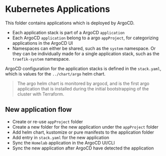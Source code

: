 # Kubernetes Applications

This folder contains applications which is deployed by ArgoCD.

  - Each application stack is part of a ArgoCD `application`
  - Each ArgoCD `application` belong to a argo `appProject`, for categorizing applications in the ArgoCD UI
  - Namespaces can either be shared, such as the `system` namespace. Or they can be individually made for a single application stack, such as the `traefik-system` namespace.

ArgoCD configuration for the application stacks is defined in the `stack.yaml`, which is values for the `../chart/argo` helm chart.

> The argo helm chart is monitored by argocd, and is the first argo application that is installed during the initial bootstrapping of the cluster with Terraform.

## New application flow

  - Create or re-use `appProject` folder
  - Create a new folder for the new application under the `appProject` folder
  - Add helm chart, kustomize or pure manifests to the application folder
  - Add entry in `stack.yaml` for the new application
  - Sync the `Homelab` application in the ArgoCD UI/CLI
  - Sync the new application after ArgoCD have detected the application
